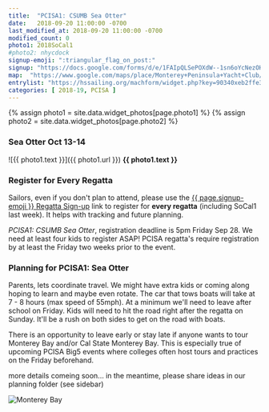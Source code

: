 ```yaml
---
title:  "PCISA1: CSUMB Sea Otter"
date:   2018-09-20 11:00:00 -0700
last_modified_at: 2018-09-20 11:00:00 -0700
modified_count: 0
photo1: 2018SoCal1
#photo2: nhycdock
signup-emoji: ":triangular_flag_on_post:"
signup: "https://docs.google.com/forms/d/e/1FAIpQLSePOXdW--1sn6oYcNezOHPHldTjDzAE-2wFDntbsxmvjt3scw/viewform"
map:  "https://www.google.com/maps/place/Monterey+Peninsula+Yacht+Club/@36.6020501,-121.8920127,17z/data=!3m1!4b1!4m5!3m4!1s0x808de418438faccb:0x7874f873f0a478a5!8m2!3d36.6020501!4d-121.889824"
entrylist: "https://hssailing.org/machform/widget.php?key=90340xeb2ffe3c5d"
categories: [ 2018-19, PCISA ]
---
```

{% assign photo1 = site.data.widget_photos[page.photo1] %}
{% assign photo2 = site.data.widget_photos[page.photo2] %}


### Sea Otter Oct 13-14
![{{ photo1.text }}]({{ photo1.url }})
**{{ photo1.text }}**

<div class="alert alert-info">
<h3>Register for Every Regatta</h3>
<p>Sailors, even if you don't plan to attend, please use the <a href="{{ page.signup }}" class="btn btn-default btn-sm" role="button" target="_blank">{{ page.signup-emoji }} Regatta Sign-up</a> link to register for <strong>every regatta</strong> (including SoCal1 last week). It helps with tracking and future planning.</p>
</div>

<em>PCISA1: CSUMB Sea Otter</em>, registration deadline is 5pm Friday Sep 28. We need at least four kids to register ASAP! PCISA regatta's require registration by at least the Friday two weeks prior to the event.
<!--more-->

### Planning for PCISA1: Sea Otter

Parents, lets coordinate travel. We might have extra kids or coming along hoping to learn and maybe even rotate. The car that tows boats will take at 7 - 8 hours (max speed of 55mph).  At a minimum we'll need to leave after school on Friday. Kids will need to hit the road right after the regatta on Sunday. It'll be a rush on both sides to get on the road with boats.

There is an opportunity to leave early or stay late if anyone wants to tour Monterey Bay and/or Cal State Monterey Bay. This is especially true of upcoming PCISA Big5 events where colleges often host tours and practices on the Friday beforehand.

more details comeing soon... in the meantime, please share ideas in our planning folder (see sidebar)

![Monterey Bay](https://cdn-image.travelandleisure.com/sites/default/files/styles/1600x1000/public/1489075881/monterey-municipal-wharf-california-BIGLILLIE0309.jpg)
